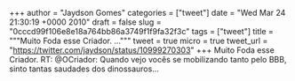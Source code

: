 
+++
author = "Jaydson Gomes"
categories = ["tweet"]
date = "Wed Mar 24 21:30:19 +0000 2010"
draft = false
slug = "0cccd99f106e8e18a764bb86a3749f1f9fa32f3c"
tags = ["tweet"]
title = """Muito Foda esse Criador. ..."""
tweet = true
micro = true
tweet_url = "https://twitter.com/jaydson/status/10999270303"
+++
Muito Foda esse Criador. RT: @OCriador: Quando vejo vocês se mobilizando tanto pelo BBB, sinto tantas saudades dos dinossauros...
